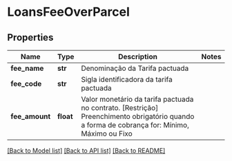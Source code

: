 # LoansFeeOverParcel

## Properties
Name | Type | Description | Notes
------------ | ------------- | ------------- | -------------
**fee_name** | **str** | Denominação da Tarifa pactuada | 
**fee_code** | **str** | Sigla identificadora da tarifa pactuada | 
**fee_amount** | **float** | Valor monetário da tarifa pactuada no contrato. [Restrição] Preenchimento obrigatório quando a forma de cobrança for: Mínimo, Máximo ou Fixo  | 

[[Back to Model list]](../README.md#documentation-for-models) [[Back to API list]](../README.md#documentation-for-api-endpoints) [[Back to README]](../README.md)

